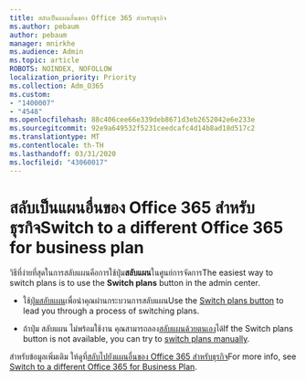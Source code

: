 ```yaml
---
title: สลับเป็นแผนอื่นของ Office 365 สำหรับธุรกิจ
ms.author: pebaum
author: pebaum
manager: mnirkhe
ms.audience: Admin
ms.topic: article
ROBOTS: NOINDEX, NOFOLLOW
localization_priority: Priority
ms.collection: Adm_O365
ms.custom:
- "1400007"
- "4548"
ms.openlocfilehash: 88c406cee66e339deb8671d3eb2652042e6e233e
ms.sourcegitcommit: 92e9a649532f5231ceedcafc4d14b8ad18d517c2
ms.translationtype: MT
ms.contentlocale: th-TH
ms.lasthandoff: 03/31/2020
ms.locfileid: "43060017"
---
```

# <a name="switch-to-a-different-office-365-for-business-plan"></a><span data-ttu-id="d6f19-102">สลับเป็นแผนอื่นของ Office 365 สำหรับธุรกิจ</span><span class="sxs-lookup"><span data-stu-id="d6f19-102">Switch to a different Office 365 for business plan</span></span>

<span data-ttu-id="d6f19-103">วิธีที่ง่ายที่สุดในการสลับแผนคือการใช้ปุ่ม**สลับแผน**ในศูนย์การจัดการ</span><span class="sxs-lookup"><span data-stu-id="d6f19-103">The easiest way to switch plans is to use the **Switch plans** button in the admin center.</span></span>

- <span data-ttu-id="d6f19-104">ใช้[ปุ่มสลับแผน](https://docs.microsoft.com/microsoft-365/commerce/subscriptions/switch-to-a-different-plan?view=o365-worldwide#use-the-switch-plans-button)เพื่อนําคุณผ่านกระบวนการสลับแผน</span><span class="sxs-lookup"><span data-stu-id="d6f19-104">Use the [Switch plans button](https://docs.microsoft.com/microsoft-365/commerce/subscriptions/switch-to-a-different-plan?view=o365-worldwide#use-the-switch-plans-button) to lead you through a process of switching plans.</span></span> 

- <span data-ttu-id="d6f19-105">ถ้าปุ่ม สลับแผน ไม่พร้อมใช้งาน คุณสามารถลอง[สลับแผนด้วยตนเอง](https://docs.microsoft.com/microsoft-365/commerce/subscriptions/switch-to-a-different-plan?view=o365-worldwide#the-switch-plans-button-isnt-there)ได้</span><span class="sxs-lookup"><span data-stu-id="d6f19-105">If the Switch plans button is not available, you can try to [switch plans manually](https://docs.microsoft.com/microsoft-365/commerce/subscriptions/switch-to-a-different-plan?view=o365-worldwide#the-switch-plans-button-isnt-there).</span></span> 

<span data-ttu-id="d6f19-106">สําหรับข้อมูลเพิ่มเติม ให้ดูที่[สลับไปยังแผนอื่นของ Office 365 สําหรับธุรกิจ](https://docs.microsoft.com/microsoft-365/commerce/subscriptions/switch-to-a-different-plan?view=o365-worldwide)</span><span class="sxs-lookup"><span data-stu-id="d6f19-106">For more info, see [Switch to a different Office 365 for Business Plan](https://docs.microsoft.com/microsoft-365/commerce/subscriptions/switch-to-a-different-plan?view=o365-worldwide).</span></span>

